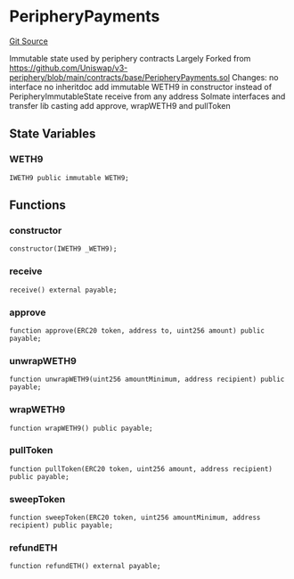 <!-- markdownlint-disable MD024 MD036 -->
# PeripheryPayments

[Git Source](https://github.com/yearn/Yearn-ERC4626-Router/blob/68165774ec8858b43db24620756402def14b7ec1/src/external/PeripheryPayments.sol)

Immutable state used by periphery contracts
Largely Forked from https://github.com/Uniswap/v3-periphery/blob/main/contracts/base/PeripheryPayments.sol
Changes:
no interface
no inheritdoc
add immutable WETH9 in constructor instead of PeripheryImmutableState
receive from any address
Solmate interfaces and transfer lib
casting
add approve, wrapWETH9 and pullToken

## State Variables

### WETH9

```solidity
IWETH9 public immutable WETH9;
```

## Functions

### constructor

```solidity
constructor(IWETH9 _WETH9);
```

### receive

```solidity
receive() external payable;
```

### approve

```solidity
function approve(ERC20 token, address to, uint256 amount) public payable;
```

### unwrapWETH9

```solidity
function unwrapWETH9(uint256 amountMinimum, address recipient) public payable;
```

### wrapWETH9

```solidity
function wrapWETH9() public payable;
```

### pullToken

```solidity
function pullToken(ERC20 token, uint256 amount, address recipient) public payable;
```

### sweepToken

```solidity
function sweepToken(ERC20 token, uint256 amountMinimum, address recipient) public payable;
```

### refundETH

```solidity
function refundETH() external payable;
```
